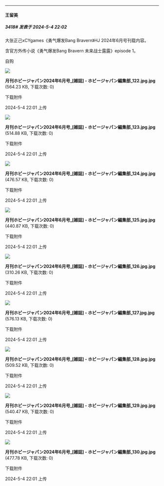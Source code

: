﻿
*****

####  王留美  
##### 3418#       发表于 2024-5-4 22:02

大张正己xCYgames《勇气爆发Bang Bravern》HJ 2024年6月号刊载内容。

含官方外传小说《勇气爆发Bang Bravern 未来战士露露》episode 1。

自购 ​​​

<img src="https://img.saraba1st.com/forum/202405/04/220137iwi5sc85gt55y2hs.jpg" referrerpolicy="no-referrer">

<strong>月刊ホビージャパン2024年6月号_[雑誌] - ホビージャパン編集部_122.jpg.jpg</strong> (564.23 KB, 下载次数: 0)

下载附件

2024-5-4 22:01 上传

<img src="https://img.saraba1st.com/forum/202405/04/220138vaffcr91qqz9ln0s.jpg" referrerpolicy="no-referrer">

<strong>月刊ホビージャパン2024年6月号_[雑誌] - ホビージャパン編集部_123.jpg.jpg</strong> (514.88 KB, 下载次数: 0)

下载附件

2024-5-4 22:01 上传

<img src="https://img.saraba1st.com/forum/202405/04/220138t6e07cqf8eo3zdd7.jpg" referrerpolicy="no-referrer">

<strong>月刊ホビージャパン2024年6月号_[雑誌] - ホビージャパン編集部_124.jpg.jpg</strong> (476.57 KB, 下载次数: 0)

下载附件

2024-5-4 22:01 上传

<img src="https://img.saraba1st.com/forum/202405/04/220138r40yd9f3i995d9of.jpg" referrerpolicy="no-referrer">

<strong>月刊ホビージャパン2024年6月号_[雑誌] - ホビージャパン編集部_125.jpg.jpg</strong> (440.87 KB, 下载次数: 0)

下载附件

2024-5-4 22:01 上传

<img src="https://img.saraba1st.com/forum/202405/04/220134tjv6m8z85wcqcjj8.jpg" referrerpolicy="no-referrer">

<strong>月刊ホビージャパン2024年6月号_[雑誌] - ホビージャパン編集部_126.jpg.jpg</strong> (310.26 KB, 下载次数: 0)

下载附件

2024-5-4 22:01 上传

<img src="https://img.saraba1st.com/forum/202405/04/220136i3xzh5hf43kfup1f.jpg" referrerpolicy="no-referrer">

<strong>月刊ホビージャパン2024年6月号_[雑誌] - ホビージャパン編集部_127.jpg.jpg</strong> (576.13 KB, 下载次数: 0)

下载附件

2024-5-4 22:01 上传

<img src="https://img.saraba1st.com/forum/202405/04/220136nn1geg7ze7nq0q1g.jpg" referrerpolicy="no-referrer">

<strong>月刊ホビージャパン2024年6月号_[雑誌] - ホビージャパン編集部_128.jpg.jpg</strong> (509.52 KB, 下载次数: 0)

下载附件

2024-5-4 22:01 上传

<img src="https://img.saraba1st.com/forum/202405/04/220136woi4rhrtjias151r.jpg" referrerpolicy="no-referrer">

<strong>月刊ホビージャパン2024年6月号_[雑誌] - ホビージャパン編集部_129.jpg.jpg</strong> (540.47 KB, 下载次数: 0)

下载附件

2024-5-4 22:01 上传

<img src="https://img.saraba1st.com/forum/202405/04/220137ohu9qmoi4bvhkoik.jpg" referrerpolicy="no-referrer">

<strong>月刊ホビージャパン2024年6月号_[雑誌] - ホビージャパン編集部_130.jpg.jpg</strong> (477.78 KB, 下载次数: 0)

下载附件

2024-5-4 22:01 上传

